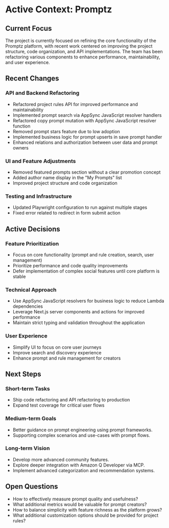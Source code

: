 # Active Context: Promptz

## Current Focus

The project is currently focused on refining the core functionality of the Promptz platform, with recent work centered on improving the project structure, code organization, and API implementations. The team has been refactoring various components to enhance performance, maintainability, and user experience.

## Recent Changes

### API and Backend Refactoring

- Refactored project rules API for improved performance and maintainability
- Implemented prompt search via AppSync JavaScript resolver handlers
- Refactored copy prompt mutation with AppSync JavaScript resolver function
- Removed prompt stars feature due to low adoption
- Implemented business logic for prompt upserts in save prompt handler
- Enhanced relations and authorization between user data and prompt owners

### UI and Feature Adjustments

- Removed featured prompts section without a clear promotion concept
- Added author name display in the "My Prompts" list
- Improved project structure and code organization

### Testing and Infrastructure

- Updated Playwright configuration to run against multiple stages
- Fixed error related to redirect in form submit action

## Active Decisions

### Feature Prioritization

- Focus on core functionality (prompt and rule creation, search, user management)
- Prioritize performance and code quality improvements
- Defer implementation of complex social features until core platform is stable

### Technical Approach

- Use AppSync JavaScript resolvers for business logic to reduce Lambda dependencies
- Leverage Next.js server components and actions for improved performance
- Maintain strict typing and validation throughout the application

### User Experience

- Simplify UI to focus on core user journeys
- Improve search and discovery experience
- Enhance prompt and rule management for creators

## Next Steps

### Short-term Tasks

- Ship code refactoring and API refactoring to production
- Expand test coverage for critical user flows

### Medium-term Goals

- Better guidance on prompt engineering using prompt frameworks.
- Supporting complex scenarios and use-cases with prompt flows.

### Long-term Vision

- Develop more advanced community features.
- Explore deeper integration with Amazon Q Developer via MCP.
- Implement advanced categorization and recommendation systems.

## Open Questions

- How to effectively measure prompt quality and usefulness?
- What additional metrics would be valuable for prompt creators?
- How to balance simplicity with feature richness as the platform grows?
- What additional customization options should be provided for project rules?

